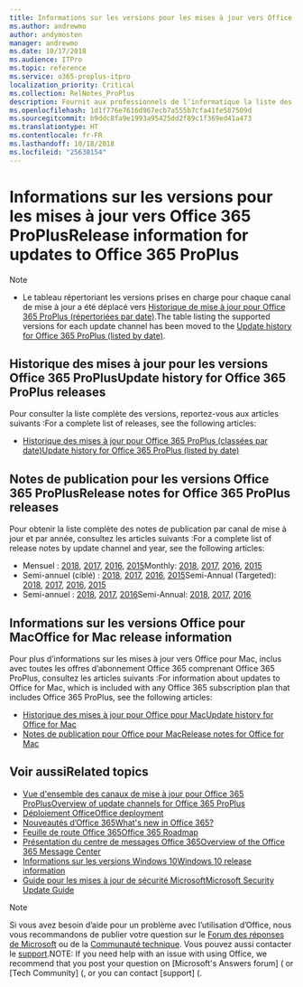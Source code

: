 ```yaml
---
title: Informations sur les versions pour les mises à jour vers Office 365 ProPlus
ms.author: andrewmo
author: andymosten
manager: andrewmo
ms.date: 10/17/2018
ms.audience: ITPro
ms.topic: reference
ms.service: o365-proplus-itpro
localization_priority: Critical
ms.collection: RelNotes_ProPlus
description: Fournit aux professionnels de l’informatique la liste des dernières versions d’Office 365 ProPlus pour chaque canal de mise à jour et des liens vers des notes de publication et l’historique des mises à jour
ms.openlocfilehash: 1d1f776e7616d967ecb7a555b7cfa41fe587509d
ms.sourcegitcommit: b9ddc8fa9e1993a95425dd2f89c1f369ed41a473
ms.translationtype: HT
ms.contentlocale: fr-FR
ms.lasthandoff: 10/18/2018
ms.locfileid: "25638154"
---
```

# <a name="release-information-for-updates-to-office-365-proplus"></a><span data-ttu-id="e76aa-103">Informations sur les versions pour les mises à jour vers Office 365 ProPlus</span><span class="sxs-lookup"><span data-stu-id="e76aa-103">Release information for updates to Office 365 ProPlus</span></span>

> [!NOTE]
> - <span data-ttu-id="e76aa-104">Le tableau répertoriant les versions prises en charge pour chaque canal de mise à jour a été déplacé vers [Historique de mise à jour pour Office 365 ProPlus (répertoriées par date)](update-history-office365-proplus-by-date.md).</span><span class="sxs-lookup"><span data-stu-id="e76aa-104">The table listing the supported versions for each update channel has been moved to the [Update history for Office 365 ProPlus (listed by date)](update-history-office365-proplus-by-date.md).</span></span>



## <a name="update-history-for-office-365-proplus-releases"></a><span data-ttu-id="e76aa-105">Historique des mises à jour pour les versions Office 365 ProPlus</span><span class="sxs-lookup"><span data-stu-id="e76aa-105">Update history for Office 365 ProPlus releases</span></span>

<span data-ttu-id="e76aa-106">Pour consulter la liste complète des versions, reportez-vous aux articles suivants :</span><span class="sxs-lookup"><span data-stu-id="e76aa-106">For a complete list of releases, see the following articles:</span></span>
 - [<span data-ttu-id="e76aa-107">Historique des mises à jour pour Office 365 ProPlus (classées par date)</span><span class="sxs-lookup"><span data-stu-id="e76aa-107">Update history for Office 365 ProPlus (listed by date)</span></span>](update-history-office365-proplus-by-date.md)

## <a name="release-notes-for-office-365-proplus-releases"></a><span data-ttu-id="e76aa-108">Notes de publication pour les versions Office 365 ProPlus</span><span class="sxs-lookup"><span data-stu-id="e76aa-108">Release notes for Office 365 ProPlus releases</span></span>

<span data-ttu-id="e76aa-109">Pour obtenir la liste complète des notes de publication par canal de mise à jour et par année, consultez les articles suivants :</span><span class="sxs-lookup"><span data-stu-id="e76aa-109">For a complete list of release notes by update channel and year, see the following articles:</span></span>
 - <span data-ttu-id="e76aa-110">Mensuel : [2018](monthly-channel-2018.md), [2017](monthly-channel-2017.md), [2016](monthly-channel-2016.md), [2015](monthly-channel-2015.md)</span><span class="sxs-lookup"><span data-stu-id="e76aa-110">Monthly: [2018](monthly-channel-2018.md), [2017](monthly-channel-2017.md), [2016](monthly-channel-2016.md), [2015](monthly-channel-2015.md)</span></span>
 - <span data-ttu-id="e76aa-111">Semi-annuel (ciblé) : [2018](semi-annual-channel-targeted-2018.md), [2017](semi-annual-channel-targeted-2017.md), [2016](semi-annual-channel-targeted-2016.md), [2015](semi-annual-channel-targeted-2015.md)</span><span class="sxs-lookup"><span data-stu-id="e76aa-111">Semi-Annual (Targeted): [2018](semi-annual-channel-targeted-2018.md), [2017](semi-annual-channel-targeted-2017.md), [2016](semi-annual-channel-targeted-2016.md), [2015](semi-annual-channel-targeted-2015.md)</span></span>
 - <span data-ttu-id="e76aa-112">Semi-annuel : [2018](semi-annual-channel-2018.md), [2017](semi-annual-channel-2017.md), [2016](semi-annual-channel-2016.md)</span><span class="sxs-lookup"><span data-stu-id="e76aa-112">Semi-Annual: [2018](semi-annual-channel-2018.md), [2017](semi-annual-channel-2017.md), [2016](semi-annual-channel-2016.md)</span></span>

## <a name="office-for-mac-release-information"></a><span data-ttu-id="e76aa-113">Informations sur les versions Office pour Mac</span><span class="sxs-lookup"><span data-stu-id="e76aa-113">Office for Mac release information</span></span>

<span data-ttu-id="e76aa-114">Pour plus d’informations sur les mises à jour vers Office pour Mac, inclus avec toutes les offres d’abonnement Office 365 comprenant Office 365 ProPlus, consultez les articles suivants :</span><span class="sxs-lookup"><span data-stu-id="e76aa-114">For information about updates to Office for Mac, which is included with any Office 365 subscription plan that includes Office 365 ProPlus, see the following articles:</span></span>
 - [<span data-ttu-id="e76aa-115">Historique des mises à jour pour Office pour Mac</span><span class="sxs-lookup"><span data-stu-id="e76aa-115">Update history for Office for Mac</span></span>](update-history-office-for-mac.md)
 - [<span data-ttu-id="e76aa-116">Notes de publication pour Office pour Mac</span><span class="sxs-lookup"><span data-stu-id="e76aa-116">Release notes for Office for Mac</span></span>](release-notes-office-for-mac.md)


## <a name="related-topics"></a><span data-ttu-id="e76aa-117">Voir aussi</span><span class="sxs-lookup"><span data-stu-id="e76aa-117">Related topics</span></span>

- [<span data-ttu-id="e76aa-118">Vue d'ensemble des canaux de mise à jour pour Office 365 ProPlus</span><span class="sxs-lookup"><span data-stu-id="e76aa-118">Overview of update channels for Office 365 ProPlus</span></span>](https://docs.microsoft.com/DeployOffice/overview-of-update-channels-for-office-365-proplus)
- [<span data-ttu-id="e76aa-119">Déploiement Office</span><span class="sxs-lookup"><span data-stu-id="e76aa-119">Office deployment</span></span>](https://docs.microsoft.com/deployoffice/)
- [<span data-ttu-id="e76aa-120">Nouveautés d’Office 365</span><span class="sxs-lookup"><span data-stu-id="e76aa-120">What's new in Office 365?</span></span>](https://support.office.com/article/95c8d81d-08ba-42c1-914f-bca4603e1426)
- [<span data-ttu-id="e76aa-121">Feuille de route Office 365</span><span class="sxs-lookup"><span data-stu-id="e76aa-121">Office 365 Roadmap</span></span>](https://products.office.com/business/office-365-roadmap)
- [<span data-ttu-id="e76aa-122">Présentation du centre de messages Office 365</span><span class="sxs-lookup"><span data-stu-id="e76aa-122">Overview of the Office 365 Message Center</span></span>](https://support.office.com/article/38fb3333-bfcc-4340-a37b-deda509c2093)
- [<span data-ttu-id="e76aa-123">Informations sur les versions Windows 10</span><span class="sxs-lookup"><span data-stu-id="e76aa-123">Windows 10 release information</span></span>](https://www.microsoft.com/itpro/windows-10/release-information)
- [<span data-ttu-id="e76aa-124">Guide pour les mises à jour de sécurité Microsoft</span><span class="sxs-lookup"><span data-stu-id="e76aa-124">Microsoft Security Update Guide</span></span>](https://portal.msrc.microsoft.com/)

> [!NOTE]
> <span data-ttu-id="e76aa-125">Si vous avez besoin d’aide pour un problème avec l’utilisation d’Office, nous vous recommandons de publier votre question sur le [Forum des réponses de Microsoft](https://answers.microsoft.com/) ou de la [Communauté technique](https://techcommunity.microsoft.com/). Vous pouvez aussi contacter le [support](https://support.microsoft.com/contactus).</span><span class="sxs-lookup"><span data-stu-id="e76aa-125">NOTE: If you need help with an issue with using Office, we recommend that you post your question on [Microsoft's Answers forum] ([](https://answers.microsoft.com/) or [Tech Community] ([](https://techcommunity.microsoft.com/), or you can contact [support] ([](https://support.microsoft.com/contactus).</span></span>

